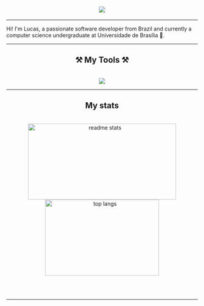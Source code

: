 <h1 align="center">
    <img src="https://readme-typing-svg.herokuapp.com/?font=Righteous&size=35&center=true&vCenter=true&width=500&height=70&duration=4000&lines=Hi+There!+👋;+I'm+Lucas+Amaral!;" />
</h1>

<hr/>

Hi! I'm Lucas, a passionate software developer from Brazil and currently a computer science undergraduate at Universidade de Brasília 🔭.

<hr/>

<h2 align="center">⚒️ My Tools ⚒️</h2>
<br/>
<div align="center">
    <img src="https://skillicons.dev/icons?i=cpp,py,java,js,css,html,flask,react,mysql" />
</div>

<hr/>

<h2 align="center">My stats</h2>
<br>
<div align=center>
  <img width=390 height=200 src="https://github-readme-stats.vercel.app/api?username=Amaralfaria&count_private=true&show_icons=true&theme=react&rank_icon=github&border_radius=10" alt="readme stats" />
  <img width=300 height=200 src="https://github-readme-stats.vercel.app/api/top-langs/?username=Amaralfaria&hide=HTML&langs_count=8&layout=compact&theme=react&border_radius=10&size_weight=0.5&count_weight=0.5&exclude_repo=github-readme-stats" alt="top langs" />
</div>

<br/><br/>
<hr/>

<!--
**Amaralfaria/Amaralfaria** is a ✨ _special_ ✨ repository because its `README.md` (this file) appears on your GitHub profile.

Here are some ideas to get you started:

- 🔭 I’m currently working on ...
- 🌱 I’m currently learning ...
- 👯 I’m looking to collaborate on ...
- 🤔 I’m looking for help with ...
- 💬 Ask me about ...
- 📫 How to reach me: ...
- 😄 Pronouns: ...
- ⚡ Fun fact: ...
-->
